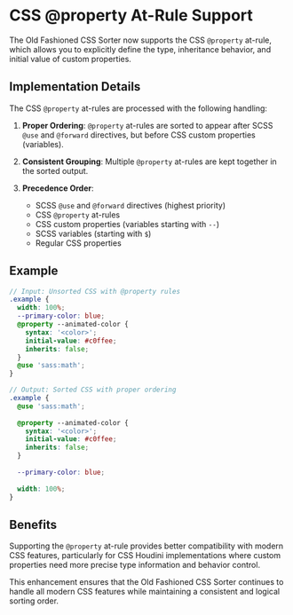 # CSS @property At-Rule Support

The Old Fashioned CSS Sorter now supports the CSS `@property` at-rule, which allows you to explicitly define the type, inheritance behavior, and initial value of custom properties.

## Implementation Details

The CSS `@property` at-rules are processed with the following handling:

1. **Proper Ordering**: `@property` at-rules are sorted to appear after SCSS `@use` and `@forward` directives, but before CSS custom properties (variables).

2. **Consistent Grouping**: Multiple `@property` at-rules are kept together in the sorted output.

3. **Precedence Order**:
   - SCSS `@use` and `@forward` directives (highest priority)
   - CSS `@property` at-rules
   - CSS custom properties (variables starting with `--`)
   - SCSS variables (starting with `$`)
   - Regular CSS properties

## Example

```scss
// Input: Unsorted CSS with @property rules
.example {
  width: 100%;
  --primary-color: blue;
  @property --animated-color {
    syntax: '<color>';
    initial-value: #c0ffee;
    inherits: false;
  }
  @use 'sass:math';
}

// Output: Sorted CSS with proper ordering
.example {
  @use 'sass:math';
  
  @property --animated-color {
    syntax: '<color>';
    initial-value: #c0ffee;
    inherits: false;
  }
  
  --primary-color: blue;
  
  width: 100%;
}
```

## Benefits

Supporting the `@property` at-rule provides better compatibility with modern CSS features, particularly for CSS Houdini implementations where custom properties need more precise type information and behavior control.

This enhancement ensures that the Old Fashioned CSS Sorter continues to handle all modern CSS features while maintaining a consistent and logical sorting order.

